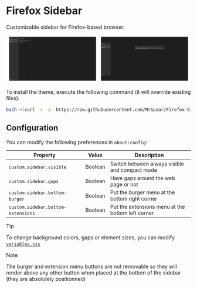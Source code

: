 # Firefox Sidebar

Customizable sidebar for Firefox-based browser:

<p align="center">
    <img src="./images/always-visible.png" width="49%" /> <img src="./images/compact.png" width="49%" />
</p>

To install the theme, execute the following command (it will override existing files):
```bash
bash <(curl -s -o- https://raw.githubusercontent.com/MrSpaar/Firefox-Sidebar/refs/heads/main/install.sh)
```

## Configuration

You can modify the following preferences in `about:config`:

| Property                           | Value   | Description                                       |
|----------------------------------- | ------- |-------------------------------------------------- |
| `custom.sidebar.visible`           | Boolean | Switch between always visible and compact mode    |
| `custom.sidebar.gaps`              | Boolean | Have gaps around the web page or not              |
| `custom.sidebar.bottom-burger`     | Boolean | Put the burger menu at the bottom right corner    |
| `custom.sidebar.bottom-extensions` | Boolean | Put the extensions menu at the bottom left corner |

> [!TIP]
> To change background colors, gaps or element sizes, you can modify [`variables.css`](./src/chrome/variables.css)

> [!NOTE]
> The burger and extension menu buttons are not removable so they will render above any other button when
> placed at the bottom of the sidebar (they are absolutely positionned)
